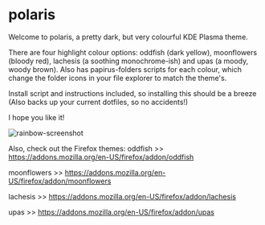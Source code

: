 # polaris
Welcome to polaris, a pretty dark, but very colourful KDE Plasma theme.

There are four highlight colour options: oddfish (dark yellow), moonflowers (bloody red), lachesis (a soothing monochrome-ish) and upas (a moody, woody brown). Also has papirus-folders scripts for each colour, which change the folder icons in your file explorer to match the theme's.

Install script and instructions included, so installing this should be a breeze (Also backs up your current dotfiles, so no accidents!)

I hope you like it!

![rainbow-screenshot](https://github.com/user-attachments/assets/a9589e10-b801-4b0e-a2a8-40852eb30ab0)


Also, check out the Firefox themes:
oddfish >> https://addons.mozilla.org/en-US/firefox/addon/oddfish

moonflowers >> https://addons.mozilla.org/en-US/firefox/addon/moonflowers

lachesis >> https://addons.mozilla.org/en-US/firefox/addon/lachesis

upas >> https://addons.mozilla.org/en-US/firefox/addon/upas
